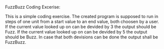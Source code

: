 FuzzBuzz Coding Excerise:

This is a simple coding exercise. The created program is supposed to run in steps of one unit from a start value to an end value, both choosen by a user. If the current value looked up on can be devided by 3 the output should be Fuzz. If the current value looked up on can be devided by 5 the output should be Buzz. In case that both devisions can be done the output shall be FuzzBuzz. 
